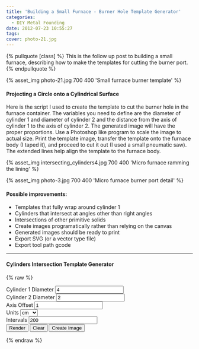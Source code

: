 ```yaml
---
title: 'Building a Small Furnace - Burner Hole Template Generator'
categories:
  - DIY Metal Founding
date: 2012-07-23 10:55:27
tags:
cover: photo-21.jpg
---
```


{% pullquote [class] %}
This is the follow up post to building a small furnace, describing how to make the templates for cutting the burner port. 
{% endpullquote %}
<p>{% asset_img photo-21.jpg  700 400 'Small furnace burner template' %}</p>

#### Projecting a Circle onto a Cylindrical Surface
Here is the script I used to create the template to cut the burner hole in the furnace container. The variables you need to define are the diameter of cylinder 1 and diameter of cylinder 2 and the distance from the axis of cylinder 1 to the axis of cylinder 2. The generated image will have the proper proportions. Use a Photoshop like program to scale the image to actual size. Print the template image, transfer the template onto the furnace body (I taped it), and proceed to cut it out (I used a small pneumatic saw). The extended lines help align the template to the furnace body.

<p>{% asset_img intersecting_cylinders4.jpg  700 400 'Micro furnace ramming the lining' %}</p>
<p>{% asset_img photo-3.jpg  700 400 'Micro furnace burner port detail' %}</p>


#### Possible improvements:
  * Templates that fully wrap around cylinder 1
  * Cylinders that intersect at angles other than right angles
  * Intersections of other primitive solids
  * Create images programatically rather than relying on the canvas
  * Generated images should be ready to print
  * Export SVG (or a vector type file)
  * Export tool path gcode
_____
#### Cylinders Intersection Template Generator
{% raw %}
  <link id="custom-css" rel="stylesheet" type="text/css" href="intersecting-cylinders.css"></link>

  <form>
    <label for="cylinder1">Cylinder 1 Diameter</label>
    <input type="number" name="number" id="cylinder1" value="4"><br>
    <label for="cylinder2">Cylinder 2 Diameter</label>
    <input type="number" name="number" id="cylinder2" value="2"><br>
    <label for="axis-offset">Axis Offset</label>
    <input type="number" name="number" id="axis-offset" value="1"><br>
    <label for="units">Units</label>
    <select id="units" >
      <option value="cm">cm</option>
      <option value="inch">inch</option>
      <option value="fit">fit</option>
    </select><br>
    <label for="intervals">Intervals</label>
    <input type="number" name="number" id="intervals" value="200" min="20"><br>
    <button type="button" id="render">Render</button>
    <button type="button" id="clear">Clear</button>
    <button type="button" id="print">Create Image</button>
  </form>
  <div id="container1"> 
    <div id="canvas-frame">
      <canvas id="canvas"></canvas>
    </div> 
  </div>
  <script src="intersecting-cylinders.js" defer></script>

{% endraw %}

